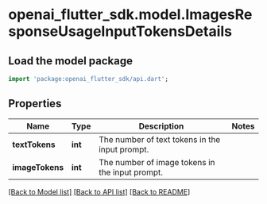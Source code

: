 # openai_flutter_sdk.model.ImagesResponseUsageInputTokensDetails

## Load the model package
```dart
import 'package:openai_flutter_sdk/api.dart';
```

## Properties
Name | Type | Description | Notes
------------ | ------------- | ------------- | -------------
**textTokens** | **int** | The number of text tokens in the input prompt. | 
**imageTokens** | **int** | The number of image tokens in the input prompt. | 

[[Back to Model list]](../README.md#documentation-for-models) [[Back to API list]](../README.md#documentation-for-api-endpoints) [[Back to README]](../README.md)



